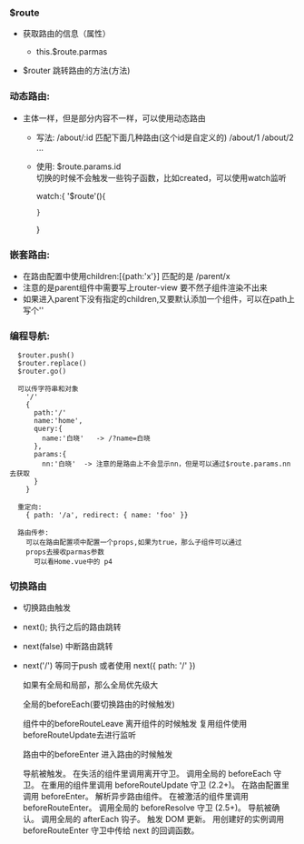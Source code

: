 ### $route
-  获取路由的信息（属性）

    + this.$route.parmas

- $router
    跳转路由的方法(方法)

### 动态路由:
- 主体一样，但是部分内容不一样，可以使用动态路由
   + 写法:
        /about/:id 匹配下面几种路由(这个id是自定义的)
          /about/1
          /about/2
          ...

   +  使用:
        $route.params.id   
        切换的时候不会触发一些钩子函数，比如created，可以使用watch监听

        watch:{
          '$route'(){

          }
        }

### 嵌套路由:
-  在路由配置中使用children:[{path:'x'}]  匹配的是  /parent/x
-  注意的是parent组件中需要写上router-view 要不然子组件渲染不出来
- 如果进入parent下没有指定的children,又要默认添加一个组件，可以在path上写个''


### 编程导航:
      $router.push()
      $router.replace()
      $router.go()

      可以传字符串和对象 
        '/'
        {
          path:'/'
          name:'home',
          query:{
            name:'白晓'   -> /?name=白晓
          },
          params:{
            nn:'白晓'  -> 注意的是路由上不会显示nn，但是可以通过$route.params.nn去获取
          }
        }

      重定向:
        { path: '/a', redirect: { name: 'foo' }}

      路由传参:
        可以在路由配置项中配置一个props,如果为true，那么子组件可以通过
        props去接收parmas参数
          可以看Home.vue中的 p4

### 切换路由
- 切换路由触发
+ next(); 执行之后的路由跳转
+ next(false) 中断路由跳转
+ next('/') 等同于push  或者使用  next({ path: '/' })

  如果有全局和局部，那么全局优先级大

  全局的beforeEach(要切换路由的时候触发)

  组件中的beforeRouteLeave 离开组件的时候触发
  复用组件使用beforeRouteUpdate去进行监听

  路由中的beforeEnter 进入路由的时候触发

  导航被触发。
    在失活的组件里调用离开守卫。
    调用全局的 beforeEach 守卫。
    在重用的组件里调用 beforeRouteUpdate 守卫 (2.2+)。
    在路由配置里调用 beforeEnter。
    解析异步路由组件。
    在被激活的组件里调用 beforeRouteEnter。
    调用全局的 beforeResolve 守卫 (2.5+)。
    导航被确认。
    调用全局的 afterEach 钩子。
    触发 DOM 更新。
    用创建好的实例调用 beforeRouteEnter 守卫中传给 next 的回调函数。